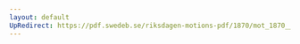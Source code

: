 ```yaml
---
layout: default
UpRedirect: https://pdf.swedeb.se/riksdagen-motions-pdf/1870/mot_1870__ak__00106.pdf
---
```

